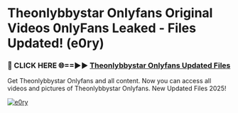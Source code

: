 # Theonlybbystar Onlyfans Original Videos 0nlyFans Leaked - Files Updated! (e0ry)

<h3>🔴 CLICK HERE 🌐==►► <a href="https://tinyurl.com/brd5kh86" rel="nofollow">Theonlybbystar Onlyfans Updated Files</a></h3>

Get Theonlybbystar Onlyfans and all content. Now you can access all videos and pictures of Theonlybbystar Onlyfans. New Updated Files 2025!

[![e0ry](https://i.imgur.com/K7sEzmb.gif)](https://tinyurl.com/brd5kh86)
